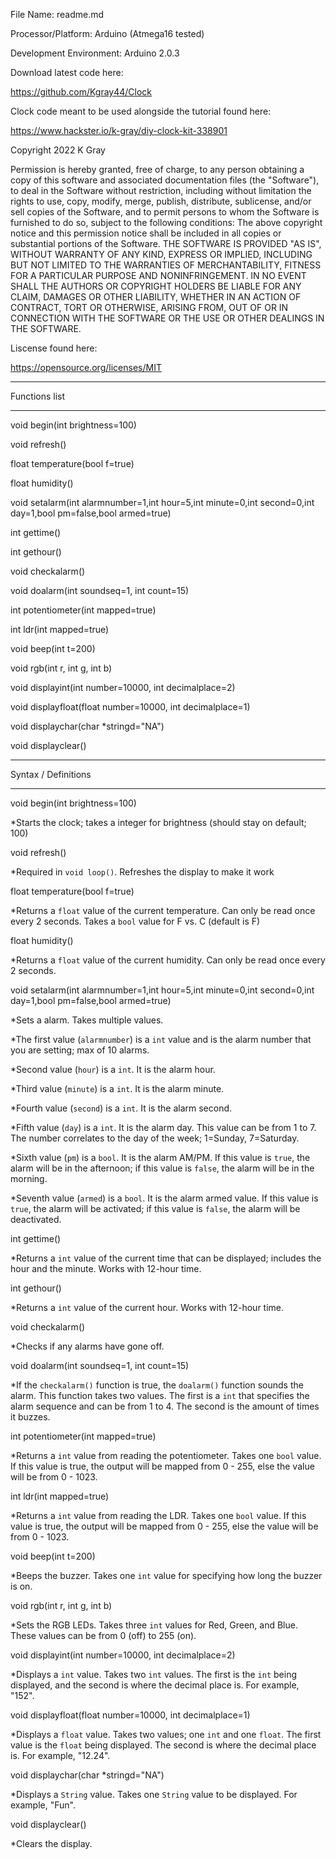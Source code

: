 File Name: readme.md

Processor/Platform: Arduino (Atmega16 tested)

Development Environment: Arduino 2.0.3

Download latest code here:

https://github.com/Kgray44/Clock

Clock code meant to be used alongside the tutorial found here:

https://www.hackster.io/k-gray/diy-clock-kit-338901

Copyright 2022 K Gray

Permission is hereby granted, free of charge, to any person obtaining a copy of this software and
associated documentation files (the "Software"), to deal in the Software without restriction, including without limitation
the rights to use, copy, modify, merge, publish, distribute, sublicense, and/or sell copies of the Software, 
and to permit persons to whom the Software is furnished to do so, subject to the following conditions:
The above copyright notice and this permission notice shall be included in all copies or substantial portions of the Software.
THE SOFTWARE IS PROVIDED "AS IS", WITHOUT WARRANTY OF ANY KIND, EXPRESS OR IMPLIED, INCLUDING BUT NOT LIMITED TO THE 
WARRANTIES OF MERCHANTABILITY, FITNESS FOR A PARTICULAR PURPOSE AND NONINFRINGEMENT. IN NO EVENT SHALL THE AUTHORS OR 
COPYRIGHT HOLDERS BE LIABLE FOR ANY CLAIM, DAMAGES OR OTHER LIABILITY, WHETHER IN AN ACTION OF CONTRACT, TORT OR OTHERWISE, 
ARISING FROM, OUT OF OR IN CONNECTION WITH THE SOFTWARE OR THE USE OR OTHER DEALINGS IN THE SOFTWARE.

Liscense found here:

https://opensource.org/licenses/MIT



*************************************************************
Functions list
*************************************************************

void begin(int brightness=100)

void refresh()

float temperature(bool f=true)

float humidity()

void setalarm(int alarmnumber=1,int hour=5,int minute=0,int second=0,int day=1,bool pm=false,bool armed=true)

int gettime()

int gethour()

void checkalarm()

void doalarm(int soundseq=1, int count=15)

int potentiometer(int mapped=true)

int ldr(int mapped=true)

void beep(int t=200)

void rgb(int r, int g, int b)

void displayint(int number=10000, int decimalplace=2)

void displayfloat(float number=10000, int decimalplace=1)

void displaychar(char *stringd="NA")

void displayclear()


*************************************************************
Syntax / Definitions
*************************************************************

void begin(int brightness=100)

*Starts the clock; takes a integer for brightness (should stay on default; 100)

void refresh()

*Required in `void loop()`.  Refreshes the display to make it work

float temperature(bool f=true)

*Returns a `float` value of the current temperature.  Can only be read once every 2 seconds.  Takes a `bool` value for F vs. C (default is F)

float humidity()

*Returns a `float` value of the current humidity.  Can only be read once every 2 seconds.

void setalarm(int alarmnumber=1,int hour=5,int minute=0,int second=0,int day=1,bool pm=false,bool armed=true)

*Sets a alarm.  Takes multiple values.

*The first value (`alarmnumber`) is a `int` value and is the alarm number that you are setting; max of 10 alarms.

*Second value (`hour`) is a `int`.  It is the alarm hour.

*Third value (`minute`) is a `int`.  It is the alarm minute.

*Fourth value (`second`) is a `int`.  It is the alarm second.

*Fifth value (`day`) is a `int`.  It is the alarm day.  This value can be from 1 to 7.  The number correlates to the day of the week; 1=Sunday, 7=Saturday.

*Sixth value (`pm`) is a `bool`.  It is the alarm AM/PM.  If this value is `true`, the alarm will be in the afternoon; if this value is `false`, the alarm will be in the morning.

*Seventh value (`armed`) is a `bool`.  It is the alarm armed value.  If this value is `true`, the alarm will be activated; if this value is `false`, the alarm will be deactivated.


int gettime()

*Returns a `int` value of the current time that can be displayed; includes the hour and the minute.  Works with 12-hour time.

int gethour()

*Returns a `int` value of the current hour.  Works with 12-hour time.

void checkalarm()

*Checks if any alarms have gone off.

void doalarm(int soundseq=1, int count=15)

*If the `checkalarm()` function is true, the `doalarm()` function sounds the alarm.  This function takes two values.  The first is a `int` that specifies the alarm sequence and can be from 1 to 4.  The second is the amount of times it buzzes.

int potentiometer(int mapped=true)

*Returns a `int` value from reading the potentiometer.  Takes one `bool` value.  If this value is true, the output will be mapped from 0 - 255, else the value will be from 0 - 1023.

int ldr(int mapped=true)

*Returns a `int` value from reading the LDR.  Takes one `bool` value.  If this value is true, the output will be mapped from 0 - 255, else the value will be from 0 - 1023.

void beep(int t=200)

*Beeps the buzzer.  Takes one `int` value for specifying how long the buzzer is on.

void rgb(int r, int g, int b)

*Sets the RGB LEDs.  Takes three `int` values for Red, Green, and Blue.  These values can be from 0 (off) to 255 (on).

void displayint(int number=10000, int decimalplace=2)

*Displays a `int` value.  Takes two `int` values.  The first is the `int` being displayed, and the second is where the decimal place is. For example, "152".

void displayfloat(float number=10000, int decimalplace=1)

*Displays a `float` value.  Takes two values; one `int` and one `float`.  The first value is the `float` being displayed.  The second is where the decimal place is. For example, "12.24".

void displaychar(char *stringd="NA")

*Displays a `String` value.  Takes one `String` value to be displayed.  For example, "Fun".

void displayclear()

*Clears the display.
